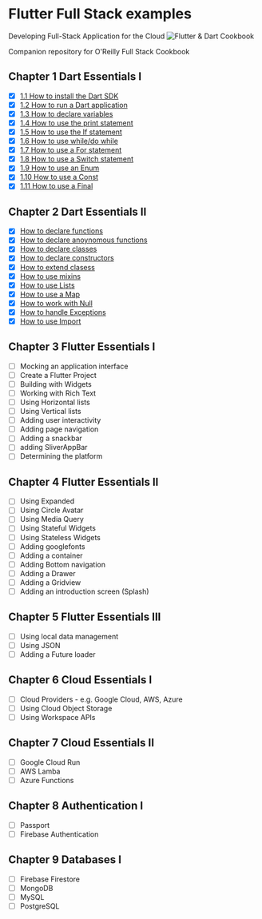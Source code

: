 # Flutter Full Stack examples

Developing Full-Stack Application for the Cloud
![Flutter & Dart Cookbook](https://github.com/rosera/flutter-and-dart-cookbook/blob/main/images/flutter-dart-cookbook-sml.png "Flutter & Dart Cookbook")

Companion repository for O'Reilly Full Stack Cookbook

## Chapter 1 Dart Essentials I
- [x] [1.1 How to install the Dart SDK](https://github.com/rosera/flutter-full-stack-examples/blob/main/ch01/ex1-1.md)
- [x] [1.2 How to run a Dart application](https://github.com/rosera/flutter-full-stack-examples/blob/main/ch01/ex1-2.md)
- [x] [1.3 How to declare variables](https://github.com/rosera/flutter-full-stack-examples/blob/main/ch01/ex1-3.md)
- [x] [1.4 How to use the print statement](https://github.com/rosera/flutter-full-stack-examples/blob/main/ch01/ex1-4.md)
- [x] [1.5 How to use the If statement](https://github.com/rosera/flutter-full-stack-examples/blob/main/ch01/ex1-5.md)
- [x] [1.6 How to use while/do while](https://github.com/rosera/flutter-full-stack-examples/blob/main/ch01/ex1-6.md)
- [x] [1.7 How to use a For statement](https://github.com/rosera/flutter-full-stack-examples/blob/main/ch01/ex1-7.md)
- [x] [1.8 How to use a Switch statement](https://github.com/rosera/flutter-full-stack-examples/blob/main/ch01/ex1-8.md)
- [x] [1.9 How to use an Enum](https://github.com/rosera/flutter-full-stack-examples/blob/main/ch01/ex1-9.md)
- [x] [1.10 How to use a Const](https://github.com/rosera/flutter-full-stack-examples/blob/main/ch01/ex1-10.md)
- [x] [1.11 How to use a Final](https://github.com/rosera/flutter-full-stack-examples/blob/main/ch01/ex1-11.md) 

## Chapter 2 Dart Essentials II
- [x] [How to declare functions](https://github.com/rosera/flutter-full-stack-examples/blob/main/ch02/ex2-1.md) 
- [x] [How to declare anoynomous functions](https://github.com/rosera/flutter-full-stack-examples/blob/main/ch02/ex2-2.md) 
- [x] [How to declare classes](https://github.com/rosera/flutter-full-stack-examples/blob/main/ch02/ex2-3.md) 
- [x] [How to declare constructors](https://github.com/rosera/flutter-full-stack-examples/blob/main/ch02/ex2-4.md) 
- [x] [How to extend clasess](https://github.com/rosera/flutter-full-stack-examples/blob/main/ch02/ex2-5.md) 
- [x] [How to use mixins](https://github.com/rosera/flutter-full-stack-examples/blob/main/ch02/ex2-6.md) 
- [x] [How to use Lists](https://github.com/rosera/flutter-full-stack-examples/blob/main/ch02/ex2-7.md) 
- [x] [How to use a Map](https://github.com/rosera/flutter-full-stack-examples/blob/main/ch02/ex2-8.md) 
- [x] [How to work with Null](https://github.com/rosera/flutter-full-stack-examples/blob/main/ch02/ex2-9.md) 
- [x] [How to handle Exceptions](https://github.com/rosera/flutter-full-stack-examples/blob/main/ch02/ex2-10.md) 
- [x] [How to use Import](https://github.com/rosera/flutter-full-stack-examples/blob/main/ch02/ex2-11.md) 

## Chapter 3 Flutter Essentials I
- [ ] Mocking an application interface
- [ ] Create a Flutter Project
- [ ] Building with Widgets
- [ ] Working with Rich Text
- [ ] Using Horizontal lists
- [ ] Using Vertical lists
- [ ] Adding user interactivity
- [ ] Adding page navigation
- [ ] Adding a snackbar
- [ ] adding SliverAppBar
- [ ] Determining the platform
## Chapter 4 Flutter Essentials II
- [ ] Using Expanded
- [ ] Using Circle Avatar
- [ ] Using Media Query
- [ ] Using Stateful Widgets
- [ ] Using Stateless Widgets
- [ ] Adding googlefonts
- [ ] Adding a container
- [ ] Adding Bottom navigation
- [ ] Adding a Drawer
- [ ] Adding a Gridview
- [ ] Adding an introduction screen (Splash)
## Chapter 5 Flutter Essentials III
- [ ] Using local data management
- [ ] Using JSON
- [ ] Adding a Future loader
## Chapter 6 Cloud Essentials I
- [ ] Cloud Providers - e.g. Google Cloud, AWS, Azure
- [ ] Using Cloud Object Storage
- [ ] Using Workspace APIs
## Chapter 7 Cloud Essentials II
- [ ] Google Cloud Run
- [ ] AWS Lamba
- [ ] Azure Functions
## Chapter 8 Authentication I
- [ ] Passport
- [ ] Firebase Authentication
## Chapter 9 Databases I
- [ ] Firebase Firestore
- [ ] MongoDB
- [ ] MySQL
- [ ] PostgreSQL
